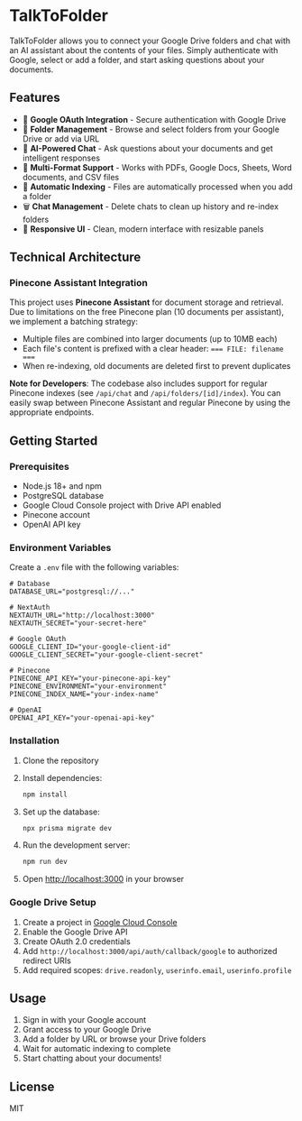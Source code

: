 # TalkToFolder

TalkToFolder allows you to connect your Google Drive folders and chat with an AI assistant about the contents of your files. Simply authenticate with Google, select or add a folder, and start asking questions about your documents.

## Features

- 🔐 **Google OAuth Integration** - Secure authentication with Google Drive
- 📁 **Folder Management** - Browse and select folders from your Google Drive or add via URL
- 🤖 **AI-Powered Chat** - Ask questions about your documents and get intelligent responses
- 📄 **Multi-Format Support** - Works with PDFs, Google Docs, Sheets, Word documents, and CSV files
- 🔄 **Automatic Indexing** - Files are automatically processed when you add a folder
- 🗑️ **Chat Management** - Delete chats to clean up history and re-index folders
- 📱 **Responsive UI** - Clean, modern interface with resizable panels

## Technical Architecture

### Pinecone Assistant Integration

This project uses **Pinecone Assistant** for document storage and retrieval. Due to limitations on the free Pinecone plan (10 documents per assistant), we implement a batching strategy:

- Multiple files are combined into larger documents (up to 10MB each)
- Each file's content is prefixed with a clear header: `=== FILE: filename ===`
- When re-indexing, old documents are deleted first to prevent duplicates

**Note for Developers**: The codebase also includes support for regular Pinecone indexes (see `/api/chat` and `/api/folders/[id]/index`). You can easily swap between Pinecone Assistant and regular Pinecone by using the appropriate endpoints.

## Getting Started

### Prerequisites

- Node.js 18+ and npm
- PostgreSQL database
- Google Cloud Console project with Drive API enabled
- Pinecone account
- OpenAI API key

### Environment Variables

Create a `.env` file with the following variables:

```env
# Database
DATABASE_URL="postgresql://..."

# NextAuth
NEXTAUTH_URL="http://localhost:3000"
NEXTAUTH_SECRET="your-secret-here"

# Google OAuth
GOOGLE_CLIENT_ID="your-google-client-id"
GOOGLE_CLIENT_SECRET="your-google-client-secret"

# Pinecone
PINECONE_API_KEY="your-pinecone-api-key"
PINECONE_ENVIRONMENT="your-environment"
PINECONE_INDEX_NAME="your-index-name"

# OpenAI
OPENAI_API_KEY="your-openai-api-key"
```

### Installation

1. Clone the repository
2. Install dependencies:
   ```bash
   npm install
   ```

3. Set up the database:
   ```bash
   npx prisma migrate dev
   ```

4. Run the development server:
   ```bash
   npm run dev
   ```

5. Open [http://localhost:3000](http://localhost:3000) in your browser

### Google Drive Setup

1. Create a project in [Google Cloud Console](https://console.cloud.google.com)
2. Enable the Google Drive API
3. Create OAuth 2.0 credentials
4. Add `http://localhost:3000/api/auth/callback/google` to authorized redirect URIs
5. Add required scopes: `drive.readonly`, `userinfo.email`, `userinfo.profile`

## Usage

1. Sign in with your Google account
2. Grant access to your Google Drive
3. Add a folder by URL or browse your Drive folders
4. Wait for automatic indexing to complete
5. Start chatting about your documents!

## License

MIT